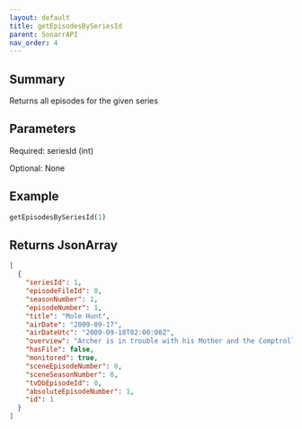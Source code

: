 ```yaml
---
layout: default
title: getEpisodesBySeriesId
parent: SonarrAPI
nav_order: 4
---
```


## Summary

Returns all episodes for the given series

## Parameters

Required: seriesId (int)

Optional: None

## Example

```python
getEpisodesBySeriesId(1)
```

## Returns JsonArray

```json
[
  {
    "seriesId": 1,
    "episodeFileId": 0,
    "seasonNumber": 1,
    "episodeNumber": 1,
    "title": "Mole Hunt",
    "airDate": "2009-09-17",
    "airDateUtc": "2009-09-18T02:00:00Z",
    "overview": "Archer is in trouble with his Mother and the Comptroller because his expense account is way out of proportion to his actual expenses. So he creates the idea that a Mole has breached ISIS and he needs to get into the mainframe to hunt him down (so he can cover his tracks!). All this leads to a surprising ending.",
    "hasFile": false,
    "monitored": true,
    "sceneEpisodeNumber": 0,
    "sceneSeasonNumber": 0,
    "tvDbEpisodeId": 0,
    "absoluteEpisodeNumber": 1,
    "id": 1
  }
]
```
